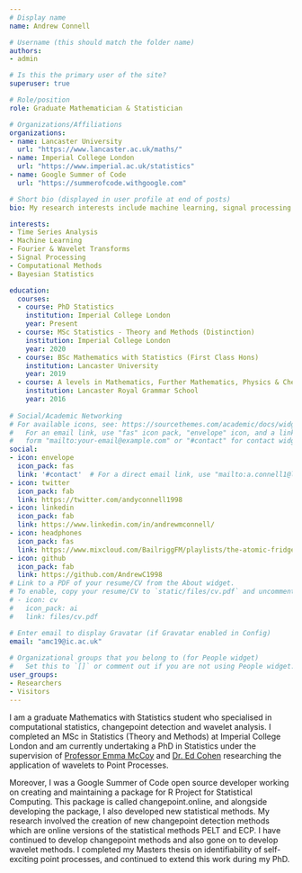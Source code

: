 ```yaml
---
# Display name
name: Andrew Connell 

# Username (this should match the folder name)
authors:
- admin

# Is this the primary user of the site?
superuser: true

# Role/position
role: Graduate Mathematician & Statistician

# Organizations/Affiliations
organizations:
- name: Lancaster University
  url: "https://www.lancaster.ac.uk/maths/"
- name: Imperial College London
  url: "https://www.imperial.ac.uk/statistics"
- name: Google Summer of Code
  url: "https://summerofcode.withgoogle.com"

# Short bio (displayed in user profile at end of posts)
bio: My research interests include machine learning, signal processing and time series analysis.

interests:
- Time Series Analysis
- Machine Learning
- Fourier & Wavelet Transforms
- Signal Processing
- Computational Methods
- Bayesian Statistics

education:
  courses:
  - course: PhD Statistics
    institution: Imperial College London
    year: Present
  - course: MSc Statistics - Theory and Methods (Distinction)
    institution: Imperial College London
    year: 2020
  - course: BSc Mathematics with Statistics (First Class Hons)
    institution: Lancaster University
    year: 2019
  - course: A levels in Mathematics, Further Mathematics, Physics & Chemistry
    institution: Lancaster Royal Grammar School
    year: 2016
    
# Social/Academic Networking
# For available icons, see: https://sourcethemes.com/academic/docs/widgets/#icons
#   For an email link, use "fas" icon pack, "envelope" icon, and a link in the
#   form "mailto:your-email@example.com" or "#contact" for contact widget.
social:
- icon: envelope
  icon_pack: fas
  link: '#contact'  # For a direct email link, use "mailto:a.connell1@lancaster.ac.uk".
- icon: twitter
  icon_pack: fab
  link: https://twitter.com/andyconnell1998
- icon: linkedin
  icon_pack: fab
  link: https://www.linkedin.com/in/andrewmconnell/
- icon: headphones
  icon_pack: fas
  link: https://www.mixcloud.com/BailriggFM/playlists/the-atomic-fridge/
- icon: github
  icon_pack: fab
  link: https://github.com/AndrewC1998
# Link to a PDF of your resume/CV from the About widget.
# To enable, copy your resume/CV to `static/files/cv.pdf` and uncomment the lines below.  
# - icon: cv
#   icon_pack: ai
#   link: files/cv.pdf

# Enter email to display Gravatar (if Gravatar enabled in Config)
email: "amc19@ic.ac.uk"
 
# Organizational groups that you belong to (for People widget)
#   Set this to `[]` or comment out if you are not using People widget.  
user_groups:
- Researchers
- Visitors
---
```


I am a graduate Mathematics with Statistics student who specialised in computational statistics, changepoint detection and wavelet analysis. I completed an MSc in Statistics (Theory and Methods) at Imperial College London and am currently undertaking a PhD in Statistics under the supervision of [Professor Emma McCoy](https://www.imperial.ac.uk/people/e.mccoy) and [Dr. Ed Cohen](https://www.imperial.ac.uk/people/e.cohen) researching the application of wavelets to Point Processes. 

Moreover, I was a Google Summer of Code open source developer working on creating and maintaining a package for R Project for Statistical Computing. This package is called changepoint.online, and alongside developing the package, I also developed new statistical methods. My research involved the creation of new changepoint detection methods which are online versions of the statistical methods PELT and ECP. I have continued to develop changepoint methods and also gone on to develop wavelet methods. I completed my Masters thesis on identifiability of self-exciting point processes, and continued to extend this work during my PhD.
